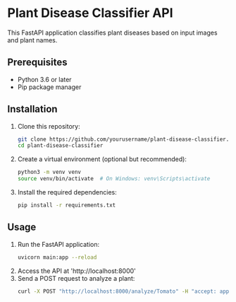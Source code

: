 # Plant Disease Classifier API

This FastAPI application classifies plant diseases based on input images and plant names.

## Prerequisites

- Python 3.6 or later
- Pip package manager

## Installation

1. Clone this repository:
   ```bash
   git clone https://github.com/yourusername/plant-disease-classifier.git
   cd plant-disease-classifier

2. Create a virtual environment (optional but recommended):
   ```bash
   python3 -m venv venv
   source venv/bin/activate  # On Windows: venv\Scripts\activate

3. Install the required dependencies:
   ```bash
   pip install -r requirements.txt

## Usage

1. Run the FastAPI application:
   ```bash
   uvicorn main:app --reload

2. Access the API at 'http://localhost:8000'
3. Send a POST request to analyze a plant:
   ```bash
   curl -X POST "http://localhost:8000/analyze/Tomato" -H "accept: application/json" -H "Content-Type: multipart/form-data" -F "image=@path/to/your/plant_image.jpg"
